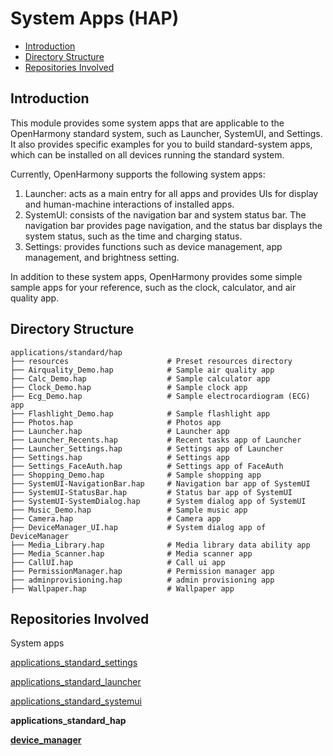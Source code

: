 # System Apps \(HAP\)<a name="EN-US_TOPIC_0000001162045697"></a>

-   [Introduction](#section110mcpsimp)
-   [Directory Structure](#section11948105210591)
-   [Repositories Involved](#section120mcpsimp)

## Introduction<a name="section110mcpsimp"></a>

This module provides some system apps that are applicable to the OpenHarmony standard system, such as Launcher, SystemUI, and Settings. It also provides specific examples for you to build standard-system apps, which can be installed on all devices running the standard system.

Currently, OpenHarmony supports the following system apps:

1.  Launcher: acts as a main entry for all apps and provides UIs for display and human-machine interactions of installed apps.
2.  SystemUI: consists of the navigation bar and system status bar. The navigation bar provides page navigation, and the status bar displays the system status, such as the time and charging status.
3.  Settings: provides functions such as device management, app management, and brightness setting.

In addition to these system apps, OpenHarmony provides some simple sample apps for your reference, such as the clock, calculator, and air quality app.

## Directory Structure<a name="section11948105210591"></a>

```
applications/standard/hap
├── resources                      # Preset resources directory
├── Airquality_Demo.hap            # Sample air quality app
├── Calc_Demo.hap                  # Sample calculator app
├── Clock_Demo.hap                 # Sample clock app
├── Ecg_Demo.hap                   # Sample electrocardiogram (ECG) app
├── Flashlight_Demo.hap            # Sample flashlight app
├── Photos.hap                     # Photos app
├── Launcher.hap                   # Launcher app
├── Launcher_Recents.hap           # Recent tasks app of Launcher
├── Launcher_Settings.hap          # Settings app of Launcher
├── Settings.hap                   # Settings app
├── Settings_FaceAuth.hap          # Settings app of FaceAuth
├── Shopping_Demo.hap              # Sample shopping app
├── SystemUI-NavigationBar.hap     # Navigation bar app of SystemUI
├── SystemUI-StatusBar.hap         # Status bar app of SystemUI
├── SystemUI-SystemDialog.hap      # System dialog app of SystemUI
├── Music_Demo.hap                 # Sample music app
├── Camera.hap                     # Camera app
├── DeviceManager_UI.hap           # System dialog app of DeviceManager
├── Media_Library.hap              # Media library data ability app
├── Media_Scanner.hap              # Media scanner app
├── CallUI.hap                     # Call ui app
├── PermissionManager.hap          # Permission manager app
├── adminprovisioning.hap          # admin provisioning app
├── Wallpaper.hap                  # Wallpaper app
```

## Repositories Involved<a name="section120mcpsimp"></a>

System apps

[applications\_standard\_settings](https://gitee.com/openharmony/applications_settings)

[applications\_standard\_launcher](https://gitee.com/openharmony/applications_launcher)

[applications\_standard\_systemui](https://gitee.com/openharmony/applications_systemui)

**applications\_standard\_hap**

**[device_manager](https://gitee.com/openharmony/device_manager)**
